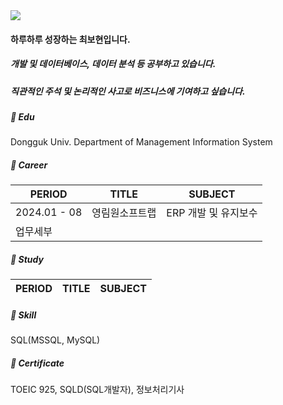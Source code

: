 <img src="https://capsule-render.vercel.app/api?type=venom&color=auto&height=120&section=header&text=Hi👋I'm%20Bohyun&fontSize=40" />

#### 하루하루 성장하는 **최보현**입니다.

##### 개발 및 데이터베이스, 데이터 분석 등 공부하고 있습니다. 
##### 직관적인 주석 및 논리적인 사고로 비즈니스에 기여하고 싶습니다. 


##### 📖 Edu
Dongguk Univ. Department of Management Information System
##### 🏢 Career

| PERIOD | TITLE | SUBJECT |
| ------- | ------- | ------- | 
| 2024.01 - 08 | 영림원소프트랩 | ERP 개발 및 유지보수 | 
| 업무세부 | | |

##### 📖 Study

| PERIOD | TITLE | SUBJECT |
| ------- | ------- | -------|


##### 🧩 Skill  

SQL(MSSQL, MySQL) 

##### 📜 Certificate

TOEIC 925, SQLD(SQL개발자), 정보처리기사
